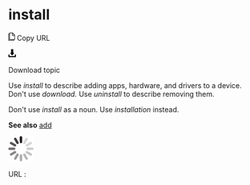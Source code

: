 # install

![Copy URL](media/install/Copy.png)
Copy URL

![Download](media/install/Download.png)

Download topic

Use *install* to describe adding apps, hardware, and drivers to a device. Don't use *download.* Use *uninstall* to describe removing them. 

Don't use *install* as a noun. Use *installation* instead.

**See also** [add](https://worldready.cloudapp.net/Styleguide/Read?id=2700&topicid=32282)

![In progress](media/install/activity-large.gif)

URL :
